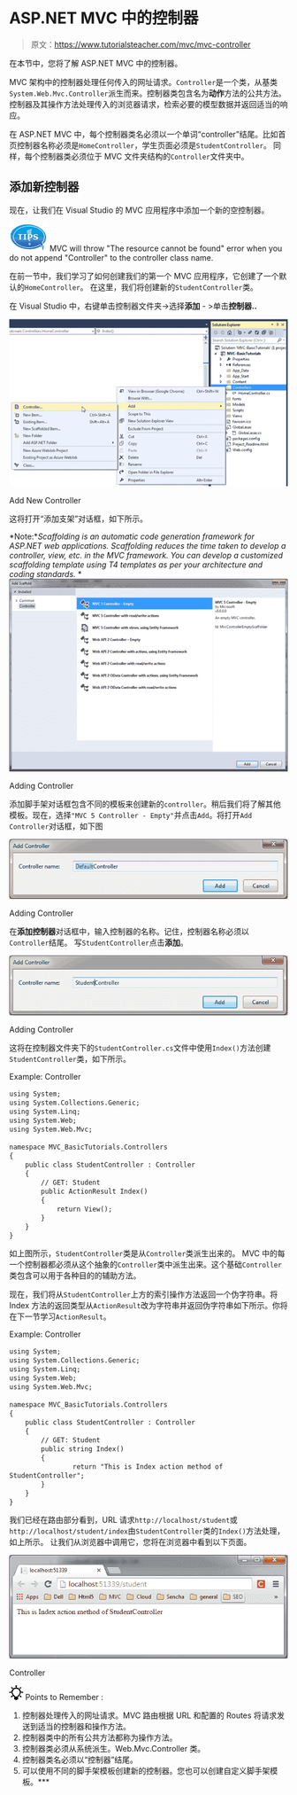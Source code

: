 # ASP.NET MVC 中的控制器

> 原文：<https://www.tutorialsteacher.com/mvc/mvc-controller>

在本节中，您将了解 ASP.NET MVC 中的控制器。

MVC 架构中的控制器处理任何传入的网址请求。`Controller`是一个类，从基类`System.Web.Mvc.Controller`派生而来。控制器类包含名为**动作**方法的公共方法。控制器及其操作方法处理传入的浏览器请求，检索必要的模型数据并返回适当的响应。

在 ASP.NET MVC 中，每个控制器类名必须以一个单词“controller”结尾。比如首页控制器名称必须是`HomeController`，学生页面必须是`StudentController`。 同样，每个控制器类必须位于 MVC 文件夹结构的`Controller`文件夹中。

## 添加新控制器

现在，让我们在 Visual Studio 的 MVC 应用程序中添加一个新的空控制器。

![](img/751bca76a769f8ad315ebee3fdf7d98e.png)  MVC will throw "The resource cannot be found" error when you do not append "Controller" to the controller class name.

在前一节中，我们学习了如何创建我们的第一个 MVC 应用程序，它创建了一个默认的`HomeController`。 在这里，我们将创建新的`StudentController`类。

在 Visual Studio 中，右键单击控制器文件夹->选择**添加** - >单击**控制器..**

[![Add New Controller in ASP.NET MVC](img/04daadc97cc4d93754f3119e2940c963.png)](../../Content/images/mvc/mvc-controller-1.png) 

Add New Controller



这将打开“添加支架”对话框，如下所示。

*Note:**Scaffolding is an automatic code generation framework for ASP.NET web applications. Scaffolding reduces the time taken to develop a controller, view, etc. in the MVC framework. You can develop a customized scaffolding template using T4 templates as per your architecture and coding standards.* *[![](img/b064e07d660038ee1400956ad4959305.png)](../../Content/images/mvc/mvc-controller-2.png) 

Adding Controller



添加脚手架对话框包含不同的模板来创建新的`controller`。稍后我们将了解其他模板。现在，选择`"MVC 5 Controller - Empty"`并点击`Add`。将打开`Add Controller`对话框，如下图

[![](img/b384ab3c8249e5bbf913fc214b1cd247.png)](../../Content/images/mvc/mvc-controller-3.png) 

Adding Controller



在**添加控制器**对话框中，输入控制器的名称。记住，控制器名称必须以`Controller`结尾。 写`StudentController`点击**添加**。

[![](img/3e7e46bab71a700f02e15fc9b6231174.png)](../../Content/images/mvc/mvc-controller-4.png) 

Adding Controller



这将在控制器文件夹下的`StudentController.cs`文件中使用`Index()`方法创建`StudentController`类，如下所示。

Example: Controller 

```
using System;
using System.Collections.Generic;
using System.Linq;
using System.Web;
using System.Web.Mvc;

namespace MVC_BasicTutorials.Controllers
{
    public class StudentController : Controller
    {
        // GET: Student
        public ActionResult Index()
        {
            return View();
        }
    }
} 
```

如上图所示，`StudentController`类是从`Controller`类派生出来的。 MVC 中的每一个控制器都必须从这个抽象的`Controller`类中派生出来。这个基础`Controller`类包含可以用于各种目的的辅助方法。

现在，我们将从`StudentController`上方的索引操作方法返回一个伪字符串。将 Index 方法的返回类型从`ActionResult`改为字符串并返回伪字符串如下所示。你将在下一节学习`ActionResult`。

Example: Controller 

```
using System;
using System.Collections.Generic;
using System.Linq;
using System.Web;
using System.Web.Mvc;

namespace MVC_BasicTutorials.Controllers
{
    public class StudentController : Controller
    {
        // GET: Student
        public string Index()
        {
                return "This is Index action method of StudentController";
        }
    }
} 
```

我们已经在路由部分看到，URL 请求`http://localhost/student`或`http://localhost/student/index`由`StudentController`类的`Index()`方法处理，如上所示。 让我们从浏览器中调用它，您将在浏览器中看到以下页面。

[![](img/8d66f7f63ed8ace271d8db656c993585.png)](../../Content/images/mvc/mvc-controller-5.png) 

Controller



![](img/85db52f5404f0c468e1b194aa487d6a1.png)  Points to Remember :

1.  控制器处理传入的网址请求。MVC 路由根据 URL 和配置的 Routes 将请求发送到适当的控制器和操作方法。
2.  控制器类中的所有公共方法都称为操作方法。
3.  控制器类必须从系统派生。Web.Mvc.Controller 类。
4.  控制器类名必须以“控制器”结尾。
5.  可以使用不同的脚手架模板创建新的控制器。您也可以创建自定义脚手架模板。***